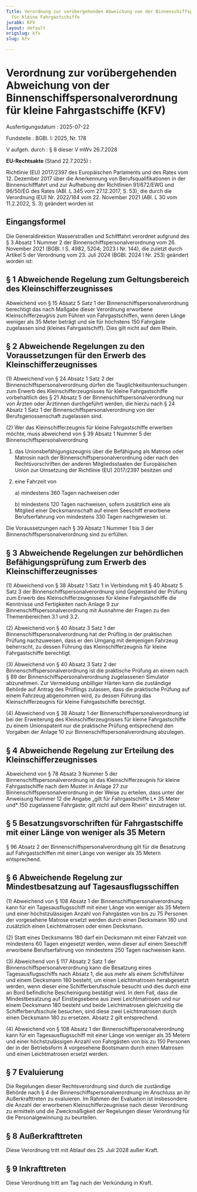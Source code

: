 ```yaml
---
Title: Verordnung zur vorübergehenden Abweichung von der Binnenschiffspersonalverordnung
  für kleine Fahrgastschiffe
jurabk: KFV
layout: default
origslug: kfv
slug: kfv

---
```


# Verordnung zur vorübergehenden Abweichung von der Binnenschiffspersonalverordnung für kleine Fahrgastschiffe (KFV)

Ausfertigungsdatum
:   2025-07-22

Fundstelle
:   BGBl. I: 2025, Nr. 178

V aufgeh. durch
:   § 8 dieser V mWv 26.7.2028

**EU-Rechtsakte**              (Stand 22.7.2025) **:**

Richtlinie (EU) 2017/2397 des Europäischen Parlaments und des Rates vom 12. Dezember 2017 über die Anerkennung von Berufsqualifikationen in der Binnenschifffahrt und zur Aufhebung der Richtlinien 91/672/EWG und 96/50/EG des Rates (ABl. L 345 vom 27.12.2017, S. 53), die durch die Verordnung (EU) Nr. 2022/184 vom 22. November 2021 (ABl. L 30 vom 11.2.2022, S. 3) geändert worden ist


## Eingangsformel

Die Generaldirektion Wasserstraßen und Schifffahrt verordnet aufgrund des § 3 Absatz 1 Nummer 2 der Binnenschiffspersonalverordnung vom 26. November 2021 (BGBl. I S. 4982, 5204; 2023 I Nr. 144), die zuletzt durch Artikel 5 der Verordnung vom 23. Juli 2024 (BGBl. 2024 I Nr. 253) geändert worden ist:


## § 1 Abweichende Regelung zum Geltungsbereich des Kleinschifferzeugnisses

Abweichend von § 15 Absatz 5 Satz 1 der Binnenschiffspersonalverordnung berechtigt das nach Maßgabe dieser Verordnung erworbene Kleinschifferzeugnis zum Führen von Fahrgastschiffen, wenn deren Länge weniger als 35 Meter beträgt und sie für höchstens 150 Fahrgäste zugelassen sind (kleines Fahrgastschiff). Dies gilt nicht auf dem Rhein.


## § 2 Abweichende Regelungen zu den Voraussetzungen für den Erwerb des Kleinschifferzeugnisses

(1) Abweichend von § 24 Absatz 1 Satz 2 der Binnenschiffspersonalverordnung dürfen die Tauglichkeitsuntersuchungen zum Erwerb des Kleinschifferzeugnisses für kleine Fahrgastschiffe vorbehaltlich des § 21 Absatz 5 der Binnenschiffspersonalverordnung nur von Ärzten oder Ärztinnen durchgeführt werden, die hierzu nach § 24 Absatz 1 Satz 1 der Binnenschiffspersonalverordnung von der Berufsgenossenschaft zugelassen sind.

(2) Wer das Kleinschifferzeugnis für kleine Fahrgastschiffe erwerben möchte, muss abweichend von § 39 Absatz 1 Nummer 5 der Binnenschiffspersonalverordnung

1.  das Unionsbefähigungszeugnis über die Befähigung als Matrose oder Matrosin nach der Binnenschiffspersonalverordnung oder nach den Rechtsvorschriften der anderen Mitgliedsstaaten der Europäischen Union zur Umsetzung der Richtlinie (EU) 2017/2397 besitzen und


2.  eine Fahrzeit von

    a)  mindestens 360 Tagen nachweisen oder


    b)  mindestens 120 Tagen nachweisen, sofern zusätzlich eine als Mitglied einer Decksmannschaft auf einem Seeschiff erworbene Berufserfahrung von mindestens 330 Tagen nachgewiesen ist.






Die Voraussetzungen nach § 39 Absatz 1 Nummer 1 bis 3 der Binnenschiffspersonalverordnung sind zu erfüllen.


## § 3 Abweichende Regelungen zur behördlichen Befähigungsprüfung zum Erwerb des Kleinschifferzeugnisses

(1) Abweichend von § 38 Absatz 1 Satz 1 in Verbindung mit § 40 Absatz 5 Satz 3 der Binnenschiffspersonalverordnung sind Gegenstand der Prüfung zum Erwerb des Kleinschifferzeugnisses für kleine Fahrgastschiffe die Kenntnisse und Fertigkeiten nach Anlage 9 zur Binnenschiffspersonalverordnung mit Ausnahme der Fragen zu den Themenbereichen 3.1 und 3.2.

(2) Abweichend von § 40 Absatz 3 Satz 1 der Binnenschiffspersonalverordnung hat der Prüfling in der praktischen Prüfung nachzuweisen, dass er den Umgang mit demjenigen Fahrzeug beherrscht, zu dessen Führung das Kleinschifferzeugnis für kleine Fahrgastschiffe berechtigt.

(3) Abweichend von § 40 Absatz 3 Satz 2 der Binnenschiffspersonalverordnung ist die praktische Prüfung an einem nach § 89 der Binnenschiffspersonalverordnung zugelassenen Simulator abzunehmen. Zur Vermeidung unbilliger Härten kann die zuständige Behörde auf Antrag des Prüflings zulassen, dass die praktische Prüfung auf einem Fahrzeug abgenommen wird, zu dessen Führung das Kleinschifferzeugnis für kleine Fahrgastschiffe berechtigt.

(4) Abweichend von § 38 Absatz 1 der Binnenschiffspersonalverordnung ist bei der Erweiterung des Kleinschifferzeugnisses für kleine Fahrgastschiffe zu einem Unionspatent nur die praktische Prüfung entsprechend den Vorgaben der Anlage 10 zur Binnenschiffspersonalverordnung abzulegen.


## § 4 Abweichende Regelung zur Erteilung des Kleinschifferzeugnisses

Abweichend von § 78 Absatz 3 Nummer 5 der Binnenschiffspersonalverordnung ist das Kleinschifferzeugnis für kleine Fahrgastschiffe nach dem Muster in Anlage 27 zur Binnenschiffspersonalverordnung in der Weise zu erteilen, dass unter der Anweisung Nummer 12 die Angabe „gilt für Fahrgastschiffe L*              35 Meter und*              150 zugelassene Fahrgäste; gilt nicht auf dem Rhein“ einzutragen ist.


## § 5 Besatzungsvorschriften für Fahrgastschiffe mit einer Länge von weniger als 35 Metern

§ 96 Absatz 2 der Binnenschiffspersonalverordnung gilt für die Besatzung auf Fahrgastschiffen mit einer Länge von weniger als 35 Metern entsprechend.


## § 6 Abweichende Regelung zur Mindestbesatzung auf Tagesausflugsschiffen

(1) Abweichend von § 108 Absatz 1 der Binnenschiffspersonalverordnung kann für ein Tagesausflugsschiff mit einer Länge von weniger als 35 Metern und einer höchstzulässigen Anzahl von Fahrgästen von bis zu 75 Personen der vorgesehene Matrose ersetzt werden durch einen Decksmann 180 und zusätzlich einen Leichtmatrosen oder einen Decksmann.

(2) Statt eines Decksmanns 180 darf ein Decksmann mit einer Fahrzeit von mindestens 60 Tagen eingesetzt werden, wenn dieser auf einem Seeschiff erworbene Berufserfahrung von mindestens 250 Tagen nachweisen kann.

(3) Abweichend von § 117 Absatz 2 Satz 1 der Binnenschiffspersonalverordnung kann die Besatzung eines Tagesausflugsschiffs nach Absatz 1, die aus mehr als einem Schiffsführer und einem Decksmann 180 besteht, um einen Leichtmatrosen herabgesetzt werden, wenn dieser eine Schifferberufsschule besucht und dies durch eine an Bord befindliche Bescheinigung bestätigt wird. In dem Fall, dass die Mindestbesatzung auf Einstiegsebene aus zwei Leichtmatrosen und nur einem Decksmann 180 besteht und beide Leichtmatrosen gleichzeitig die Schifferberufsschule besuchen, sind diese zwei Leichtmatrosen durch einen Decksmann 180 zu ersetzen. Absatz 2 gilt entsprechend.

(4) Abweichend von § 108 Absatz 1 der Binnenschiffspersonalverordnung kann für ein Tagesausflugsschiff mit einer Länge von weniger als 35 Metern und einer höchstzulässigen Anzahl von Fahrgästen von bis zu 150 Personen der in der Betriebsform A vorgesehene Bootsmann durch einen Matrosen und einen Leichtmatrosen ersetzt werden.


## § 7 Evaluierung

Die Regelungen dieser Rechtsverordnung sind durch die zuständige Behörde nach § 4 der Binnenschiffspersonalverordnung im Anschluss an ihr Außerkrafttreten zu evaluieren. Im Rahmen der Evaluation ist insbesondere die Anzahl der erworbenen Kleinschifferzeugnisse nach dieser Verordnung zu ermitteln und die Zweckmäßigkeit der Regelungen dieser Verordnung für die Personalgewinnung zu beurteilen.


## § 8 Außerkrafttreten

Diese Verordnung tritt mit Ablauf des 25. Juli 2028 außer Kraft.


## § 9 Inkrafttreten

Diese Verordnung tritt am Tag nach der Verkündung in Kraft.

